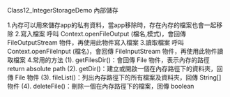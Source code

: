 Class12_IntegerStorageDemo
內部儲存

 1.內存可以用來儲存app的私有資料，當app移除時，存在內存的檔案也會一起移除
 2.寫入檔案
     呼叫 Context.openFileOutput (檔名,模式)，會回傳
     FileOutputStream 物件，再使用此物件寫入檔案
 3.讀取檔案
     呼叫 Context.openFileInput (檔名)，會回傳
     FileInputStream 物件，再使用此物件讀取檔案
 4.常用的方法
     (1). getFilesDir()：會回傳 File 物件，表示內存的路徑 return absolute path
     (2). getDir()：建立或開啟一個在內存路徑下的資料夾，回傳 File 物件
     (3). fileList()：列出內存路徑下的所有檔案及資料夾，回傳 String[] 物件
     (4). deleteFile()：刪除一個在內存路徑下的檔案，回傳 boolean

